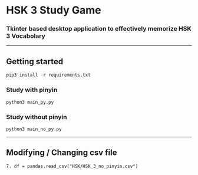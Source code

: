 # HSK 3 Study Game
### Tkinter based desktop application to effectively memorize HSK 3 Vocabolary

---

## Getting started
`pip3 install -r requirements.txt`

### Study with pinyin
`python3 main_py.py`

### Study without pinyin
`python3 main_no_py.py`

---

## Modifying / Changing csv file
`7. df = pandas.read_csv("HSK/HSK_3_no_pinyin.csv")`
